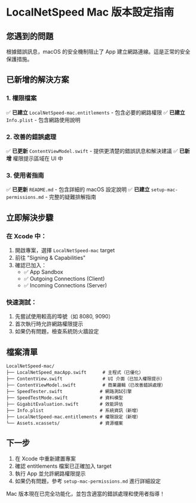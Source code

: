 # LocalNetSpeed Mac 版本設定指南

## 您遇到的問題
根據錯誤訊息，macOS 的安全機制阻止了 App 建立網路連線。這是正常的安全保護措施。

## 已新增的解決方案

### 1. 權限檔案
✅ **已建立** `LocalNetSpeed-mac.entitlements` - 包含必要的網路權限
✅ **已建立** `Info.plist` - 包含網路使用說明

### 2. 改善的錯誤處理
✅ **已更新** `ContentViewModel.swift` - 提供更清楚的錯誤訊息和解決建議
✅ **已新增** 權限提示區域在 UI 中

### 3. 使用者指南
✅ **已更新** `README.md` - 包含詳細的 macOS 設定說明
✅ **已建立** `setup-mac-permissions.md` - 完整的疑難排解指南

## 立即解決步驟

### 在 Xcode 中：
1. 開啟專案，選擇 `LocalNetSpeed-mac` target
2. 前往 "Signing & Capabilities"
3. 確認已加入：
   - ✅ App Sandbox
   - ✅ Outgoing Connections (Client)
   - ✅ Incoming Connections (Server)

### 快速測試：
1. 先嘗試使用較高的埠號（如 8080, 9090）
2. 首次執行時允許網路權限提示
3. 如果仍有問題，檢查系統防火牆設定

## 檔案清單
```
LocalNetSpeed-mac/
├── LocalNetSpeed_macApp.swift      # 主程式（已優化）
├── ContentView.swift               # UI 介面（已加入權限提示）
├── ContentViewModel.swift          # 商業邏輯（已改善錯誤處理）
├── SpeedTester.swift              # 網路測試引擎
├── SpeedTestMode.swift            # 資料模型
├── GigabitEvaluation.swift        # 效能評估
├── Info.plist                     # 系統資訊（新增）
├── LocalNetSpeed-mac.entitlements # 權限設定（新增）
└── Assets.xcassets/               # 資源檔案
```

## 下一步
1. 在 Xcode 中重新建置專案
2. 確認 entitlements 檔案已正確加入 target
3. 執行 App 並允許網路權限提示
4. 如果仍有問題，參考 `setup-mac-permissions.md` 進行詳細設定

Mac 版本現在已完全功能化，並包含適當的錯誤處理和使用者指導！